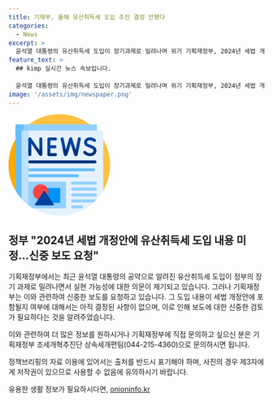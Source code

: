 ```yaml
---
title: 기재부, 올해 유산취득세 도입 추진 결정 안됐다
categories:
  - News
excerpt: >
  윤석열 대통령의 유산취득세 도입이 장기과제로 밀려나며 위기 기획재정부, 2024년 세법 개정안 상속세 결정 안돼 주장. 단기과제에 미포함 예상. 해당 내용은 조세개혁추진단으로 확인 필요. (조세개혁추진단 0442154360) [출처: 정책브리핑 www.korea.kr]
feature_text: >
  ## kimp 실시간 뉴스 속보입니다.

  윤석열 대통령의 유산취득세 도입이 장기과제로 밀려나며 위기 기획재정부, 2024년 세법 개정안 상속세 결정 안돼 주장. 단기과제에 미포함 예상. 해당 내용은 조세개혁추진단으로 확인 필요. (조세개혁추진단 0442154360) [출처: 정책브리핑 www.korea.kr]
image: '/assets/img/newspaper.png'
---
```


<p><img src="/assets/img/newspaper.png" alt="kimplant 속보" /></p>

<h2 data-ke-size="size26">정부 "2024년 세법 개정안에 유산취득세 도입 내용 미정…신중 보도 요청"</h2>

<p>기획재정부에서는 최근 윤석열 대통령의 공약으로 알려진 유산취득세 도입이 정부의 장기 과제로 밀려나면서 실현 가능성에 대한 의문이 제기되고 있습니다. 그러나 기획재정부는 이와 관련하여 신중한 보도를 요청하고 있습니다. 그 도입 내용이 세법 개정안에 포함될지 여부에 대해서는 아직 결정된 사항이 없으며, 이로 인해 보도에 대한 신중한 검토가 필요하다는 것을 알려주었습니다.</p>

<p>이와 관련하여 더 많은 정보를 원하시거나 기획재정부에 직접 문의하고 싶으신 분은 기획재정부 조세개혁추진단 상속세개편팀(044-215-4360)으로 문의하시면 됩니다. </p>

<p>정책브리핑의 자료 이용에 있어서는 출처를 반드시 표기해야 하며, 사진의 경우 제3자에게 저작권이 있으므로 사용할 수 없음에 유의하시기 바랍니다.</p>
유용한 생활 정보가 필요하시다면, <a href="https://onioninfo.kr" rel="dofollow">onioninfo.kr</a>


